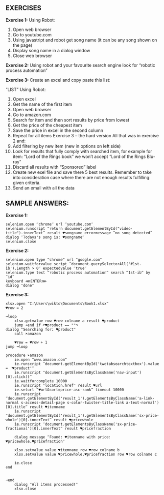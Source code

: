 ## EXERCISES

**Exercise 1:**
Using Robot:
1.	Open web browser
2.	Go to youtube.com
3.	Using javastript and robot get song name (it can be any song shown on the page)
4.	Display song name in a dialog window
5.	Close web browser

**Exercise 2:**
Using robot and your favourite search engine look for “robotic process automation” 

**Exercise 3:**
Create an excel and copy paste this list:

“LIST”
Using Robot:
1.	Open excel 
2.	Get the name of the first item
3.	Open web browser
4.	Go to amazon.com
5.	Search for item and then sort results by price from lowest
6.	Get the price of the cheapest item
7.	Save the price in excel in the second column
8.	Repeat for all items
Exercise 3 – the hard version
All that was in exercise 2 and:
1.	Add filtering by new item (new in options on left side)
2.	Look for results that fully comply with searched item, for example for item: “Lord of the Rings book” we won’t accept “Lord of the Rings Blu-ray”
3.	Discard all results with “Sponsored” label
4.	Create new exel file and save there 5 best results. Remember to take into consideration case where there are not enough results fulfilling given criteria. 
5.	Send an email with all the data
 
## SAMPLE ANSWERS:

**Exercise 1:**
```
selenium.open ‴chrome‴ url ‴youtube.com‴ 
selenium.runscript ‴return document.getElementById("video-title").innerText‴ result ♥songname errormessage ‴no song detected‴ 
dialog ‴Todays's song is: ♥songname‴ 
selenium.close
```

**Exercise 2:**
```
selenium.open type ‴chrome‴ url ‴google.com‴
selenium.waitforvalue script ‴document.guerySelectorAll('#1st-ib').1ength > 0‴ expectedvalue ‴true‴
selenium.type text ‴robotic process automation‴ search ‴1st-ib‴ by ‴id‴ 
keyboard ⋘ENTER⋙
dialog ‴done‴
```

**Exercise 3:**
```
xlsx.open ‴C:\Users\wikto\Documents\Book1.xlsx‴
♥row = 2
 
➜loop 
    xlsx.getvalue row ♥row colname a result ♥product 
    jump ➜end if ⊂♥product == ""⊃ 
dialog ‴Searching for: ♥product‴ 
    call ➤amazon 

    ♥row = ♥row + 1 
jump ➜loop
 
procedure ➤amazon 
    ie.open ‴www.amazon.com‴ 
    ie.runscript ‴document.getElementById('twotabsearchtextbox').value = '♥product'‴ 
    ie.runscript ‴document.getElementsByClassName('nav-input')[0].click()‴ 
    ie.waitforcomplete 10000 
    ie.runscript ‴location.href‴ result ♥url 
    ie.seturl ‴♥url&sort=price-asc-rank‴ timeout 10000 
    ie.runscript ‴document.getElementById('result_1').getElementsByClassName('a-link-normal s-access-detail-page s-color-twister-title-link a-text-normal')[0].title‴ result ♥itemname 
    ie.runscript ‴document.getElementById('result_1').getElementsByClassName('sx-price-whole')[0].innerText‴ result ♥pricewhole 
    ie.runscript ‴document.getElementsByClassName('sx-price-fractional')[0].innerText‴ result ♥pricefraction 
 
    dialog message ‴Found: ♥itemname with price: ♥pricewhole.♥pricefraction‴ 

    xlsx.setvalue value ♥itemname row ♥row colname b
    xlsx.setvalue value ♥pricewhole.♥pricefraction row ♥row colname c

    ie.close 
end 
 
 
➜end 
    dialog ‴All items processed!‴ 
    xlsx.close
```

